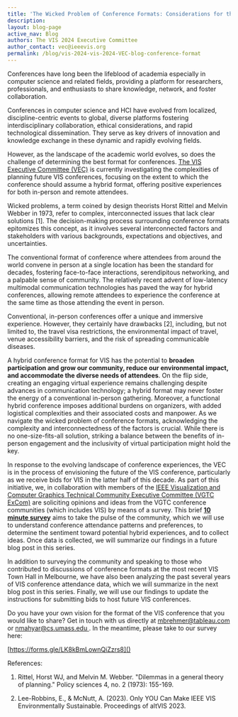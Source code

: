 ```yaml
---
title: 'The Wicked Problem of Conference Formats: Considerations for the Future of Hybrid VIS Conference Experiences'
description: 
layout: blog-page
active_nav: Blog
authors: The VIS 2024 Executive Committee
author_contact: vec@ieeevis.org
permalink: /blog/vis-2024-vis-2024-VEC-blog-conference-format
---
```


Conferences have long been the lifeblood of academia especially in computer science and related fields, providing a platform for researchers, professionals, and enthusiasts to share knowledge, network, and foster collaboration. 

Conferences in computer science and HCI have evolved from localized, discipline-centric events to global, diverse platforms fostering interdisciplinary collaboration, ethical considerations, and rapid technological dissemination. They serve as key drivers of innovation and knowledge exchange in these dynamic and rapidly evolving fields.

However, as the landscape of the academic world evolves, so does the challenge of determining the best format for conferences. [The VIS Executive Committee (VEC)](https://ieeevis.org/year/2024/info/committees/vis-executive-committee) is currently investigating the complexities of planning future VIS conferences, focusing on the extent to which the conference should assume a hybrid format, offering positive experiences for both in-person and remote attendees. 

Wicked problems, a term coined by design theorists Horst Rittel and Melvin Webber in 1973, refer to complex, interconnected issues that lack clear solutions [1]. The decision-making process surrounding conference formats epitomizes this concept, as it involves several interconnected factors and stakeholders with various backgrounds, expectations and objectives, and uncertainties.

The conventional format of conference where attendees from around the world convene in person at a single location has been the standard for decades, fostering face-to-face interactions, serendipitous networking, and a palpable sense of community. The relatively recent advent of low-latency multimodal communication technologies has paved the way for hybrid conferences, allowing remote attendees to experience the conference at the same time as those attending the event in person. 

Conventional, in-person conferences offer a unique and immersive experience. However, they certainly have drawbacks [2], including, but not limited to, the travel visa restrictions, the environmental impact of travel, venue accessibility barriers, and the risk of spreading communicable diseases. 

A hybrid conference format for VIS has the potential to **broaden participation and grow our community, reduce our environmental impact, and accommodate the diverse needs of attendees**. On the flip side, creating an engaging virtual experience remains challenging despite advances in communication technology; a hybrid format may never foster the energy of a conventional in-person gathering. Moreover, a functional hybrid conference imposes additional burdens on organizers, with added logistical complexities and their associated costs and manpower. As we navigate the wicked problem of conference formats, acknowledging the complexity and interconnectedness of the factors is crucial. While there is no one-size-fits-all solution, striking a balance between the benefits of in-person engagement and the inclusivity of virtual participation might hold the key. 

In response to the evolving landscape of conference experiences, the VEC is in the process of envisioning the future of the VIS conference, particularly as we receive bids for VIS in the latter half of this decade. As part of this initiative, we, in collaboration with members of the [IEEE Visualization and Computer Graphics Technical Community Executive Committee (VGTC ExCom)](https://tc.computer.org/vgtc/about-us/executive-committee/) are soliciting opinions and ideas from the VGTC conference communities (which includes VIS) by means of a survey. This brief [**10 minute survey**](https://forms.gle/LK8kBmLownQiZzrs8) aims to take the pulse of the community, which we will use to understand conference attendance patterns and preferences, to determine the sentiment toward potential hybrid experiences, and to collect ideas. Once data is collected, we will summarize our findings in a future blog post in this series. 

In addition to surveying the community and speaking to those who contributed to discussions of conference formats at the most recent VIS Town Hall in Melbourne, we have also been analyzing the past several years of VIS conference attendance data, which we will summarize in the next blog post in this series. Finally, we will use our findings to update the instructions for submitting bids to host future VIS conferences. 

Do you have your own vision for the format of the VIS conference that you would like to share? Get in touch with us directly at [mbrehmer@tableau.com]() or [nmahyar@cs.umass.edu ](). In the meantime, please take to our survey here: 

[https://forms.gle/LK8kBmLownQiZzrs8]()

References:

1. Rittel, Horst WJ, and Melvin M. Webber. "Dilemmas in a general theory of planning." Policy sciences 4, no. 2 (1973): 155-169.

2. Lee-Robbins, E., & McNutt, A. (2023). Only YOU Can Make IEEE VIS Environmentally Sustainable. Proceedings of altVIS 2023.
